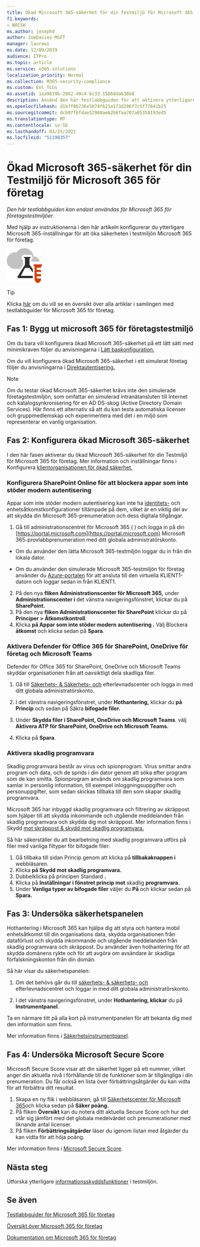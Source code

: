 ```yaml
---
title: Ökad Microsoft 365-säkerhet för din Testmiljö för Microsoft 365 för företag
f1.keywords:
- NOCSH
ms.author: josephd
author: JoeDavies-MSFT
manager: laurawi
ms.date: 12/09/2019
audience: ITPro
ms.topic: article
ms.service: o365-solutions
localization_priority: Normal
ms.collection: M365-security-compliance
ms.custom: Ent_TLGs
ms.assetid: 1aa9639b-2862-49c4-bc33-1586dda636b8
description: Använd den här testlabbguiden för att aktivera ytterligare Microsoft 365-säkerhetsinställningar i testmiljön Microsoft 365 för företag.
ms.openlocfilehash: d1bff8b736e5074f621a173d206f7c5f77841b25
ms.sourcegitcommit: dcb97fbfdae52960ae62b6faa707a05358193ed5
ms.translationtype: MT
ms.contentlocale: sv-SE
ms.lasthandoff: 03/25/2021
ms.locfileid: "51198357"
---
```

# <a name="increased-microsoft-365-security-for-your-microsoft-365-for-enterprise-test-environment"></a>Ökad Microsoft 365-säkerhet för din Testmiljö för Microsoft 365 för företag

*Den här testlabbguiden kan endast användas för Microsoft 365 för företagstestmiljöer.*

Med hjälp av instruktionerna i den här artikeln konfigurerar du ytterligare Microsoft 365-inställningar för att öka säkerheten i testmiljön Microsoft 365 för företag.

![Testlabbguider för Microsoft Cloud](../media/m365-enterprise-test-lab-guides/cloud-tlg-icon.png)

> [!TIP]
> Klicka [här](../downloads/Microsoft365EnterpriseTLGStack.pdf) om du vill se en översikt över alla artiklar i samlingen med testlabbguider för Microsoft 365 för företag.
  
## <a name="phase-1-build-out-your-microsoft-365-for-enterprise-test-environment"></a>Fas 1: Bygg ut microsoft 365 för företagstestmiljö

Om du bara vill konfigurera ökad Microsoft 365-säkerhet på ett lätt sätt med minimikraven följer du anvisningarna i [Lätt baskonfiguration.](lightweight-base-configuration-microsoft-365-enterprise.md)
  
Om du vill konfigurera ökad Microsoft 365-säkerhet i ett simulerat företag följer du anvisningarna i [Direktautentisering.](pass-through-auth-m365-ent-test-environment.md)
  
> [!NOTE]
> Om du testar ökad Microsoft 365-säkerhet krävs inte den simulerade företagstestmiljön, som omfattar en simulerad intranätansluten till Internet och katalogsynkronisering för en AD DS-skog (Active Directory Domain Services). Här finns ett alternativ så att du kan testa automatiska licenser och gruppmedlemskap och experimentera med det i en miljö som representerar en vanlig organisation. 

## <a name="phase-2-configure-increased-microsoft-365-security"></a>Fas 2: Konfigurera ökad Microsoft 365-säkerhet

I den här fasen aktiverar du ökad Microsoft 365-säkerhet för din Testmiljö för Microsoft 365 för företag. Mer information och inställningar finns i Konfigurera [klientorganisationen för ökad säkerhet.](/office365/securitycompliance/tenant-wide-setup-for-increased-security)

### <a name="configure-sharepoint-online-to-block-apps-that-dont-support-modern-authentication"></a>Konfigurera SharePoint Online för att blockera appar som inte stöder modern autentisering

Appar som inte stöder modern autentisering kan inte ha [identitets-](../security/office-365-security/microsoft-365-policies-configurations.md) och enhetsåtkomstkonfigurationer tillämpade på dem, vilket är en viktig del av att skydda din Microsoft 365-prenumeration och dess digitala tillgångar. 

1. Gå till administrationscentret för Microsoft 365 ( ) och logga in på din [https://portal.microsoft.com](https://portal.microsoft.com) Microsoft 365-provlabbprenumeration med ditt globala administratörskonto.
    
  - Om du använder den lätta Microsoft 365-testmiljön loggar du in från din lokala dator.
    
  - Om du använder den simulerade Microsoft 365-testmiljön för företag använder du [Azure-portalen](https://portal.azure.com) för att ansluta till den virtuella KLIENT1-datorn och loggar sedan in från KLIENT1.
 
2. På den nya **fliken Administrationscenter för Microsoft 365,** under **Administrationscenter i** det vänstra navigeringsfönstret, klickar du på **SharePoint.**
3. På den nya **fliken Administrationscenter för SharePoint** klickar du på **Principer > Åtkomstkontroll**.
4. Klicka **på Appar som inte stöder modern autentisering .** Välj Blockera **åtkomst** och klicka sedan på **Spara**.


### <a name="enable-defender-for-office-365-for-sharepoint-onedrive-for-business-and-microsoft-teams"></a>Aktivera Defender för Office 365 för SharePoint, OneDrive för företag och Microsoft Teams

Defender för Office 365 för SharePoint, OneDrive och Microsoft Teams skyddar organisationen från att oavsiktligt dela skadliga filer.

1. Gå till [Säkerhets- & Säkerhets- och](https://protection.office.com) efterlevnadscenter och logga in med ditt globala administratörskonto.

2. I det vänstra navigeringsfönstret, under **Hothantering,** klickar du **på Princip** och sedan på Säkra **bifogade filer.** 

3. Under **Skydda filer i SharePoint, OneDrive och Microsoft Teams**. välj **Aktivera ATP för SharePoint, OneDrive och Microsoft Teams.**

4. Klicka på **Spara**.


### <a name="enable-anti-malware"></a>Aktivera skadlig programvara

Skadlig programvara består av virus och spionprogram. Virus smittar andra program och data, och de sprids i din dator genom att söka efter program som de kan smitta. Spionprogram används om skadlig programvara som samlar in personlig information, till exempel inloggningsuppgifter och personuppgifter, som sedan skickas tillbaka till den som skapar skadlig programvara. 

Microsoft 365 har inbyggd skadlig programvara och filtrering av skräppost som hjälper till att skydda inkommande och utgående meddelanden från skadlig programvara och skydda dig mot skräppost. Mer information finns i Skydd [mot skräppost & skydd mot skadlig programvara.](../security/office-365-security/anti-spam-and-anti-malware-protection.md)

Så här säkerställer du att bearbetning med skadlig programvara utförs på filer med vanliga filtyper för bifogade filer:

1. Gå tillbaka till sidan Princip genom att klicka på **tillbakaknappen i** webbläsaren.
2. Klicka **på Skydd mot skadlig programvara.**
3. Dubbelklicka på principen Standard **.**
4. Klicka på **Inställningar i fönstret princip mot** skadlig **programvara.**
4. Under **Vanliga typer av bifogade filer** väljer du **På** och klickar sedan på **Spara.**


## <a name="phase-3-examine-the-security-dashboard"></a>Fas 3: Undersöka säkerhetspanelen

Hothantering i Microsoft 365 kan hjälpa dig att styra och hantera mobil enhetsåtkomst till din organisations data, skydda organisationen från dataförlust och skydda inkommande och utgående meddelanden från skadlig programvara och skräppost. Du använder även hothantering för att skydda domänens rykte och för att avgöra om avsändare är skadliga förfalskningskonton från din domän. 

Så här visar du säkerhetspanelen:

1. Om det behövs går du till [säkerhets- & säkerhets- och](https://protection.office.com) efterlevnadscentret och loggar in med ditt globala administratörskonto.

2. I det vänstra navigeringsfönstret, under **Hothantering, klickar** du på **Instrumentpanel**.

Ta en närmare titt på alla kort på instrumentpanelen för att bekanta dig med den information som finns.

Mer information finns i [Säkerhetsinstrumentpanel](../security/office-365-security/security-dashboard.md).


## <a name="phase-4-examine-microsoft-secure-score"></a>Fas 4: Undersöka Microsoft Secure Score

Microsoft Secure Score visar att din säkerhet ligger på ett nummer, vilket anger din aktuella nivå i förhållande till de funktioner som är tillgängliga i din prenumeration. Du får också en lista över förbättringsåtgärder du kan vidta för att förbättra ditt resultat.

1. Skapa en ny flik i webbläsaren, gå till [Säkerhetscenter för Microsoft 365](https://security.microsoft.com/)och klicka sedan på **Säker poäng.**
2. På fliken **Översikt**  kan du notera ditt aktuella Secure Score och hur det står sig jämfört med det globala medelvärdet och prenumerationer med liknande antal licenser.
3. På fliken **Förbättringsåtgärder** läser du igenom listan med åtgärder du kan vidta för att höja poäng.

Mer information finns i [Microsoft Secure Score](../security/defender/microsoft-secure-score.md).

## <a name="next-steps"></a>Nästa steg

Utforska ytterligare [informationsskyddsfunktioner](m365-enterprise-test-lab-guides.md#information-protection) i testmiljön.

## <a name="see-also"></a>Se även

[Testlabbguider för Microsoft 365 för företag](m365-enterprise-test-lab-guides.md)

[Översikt över Microsoft 365 för företag](microsoft-365-overview.md)

[Dokumentation om Microsoft 365 för företag](/microsoft-365-enterprise/)